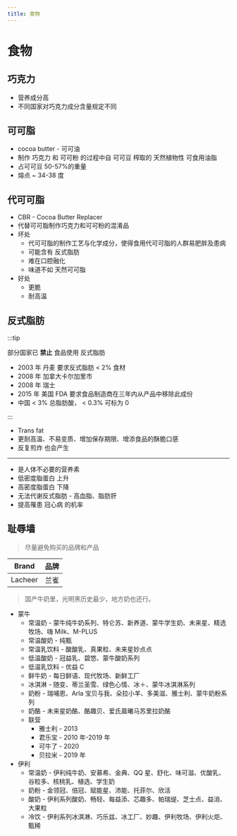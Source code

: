 ```yaml
---
title: 食物
---
```


# 食物

## 巧克力

- 营养成分高
- 不同国家对巧克力成分含量规定不同

## 可可脂

- cocoa butter - 可可油
- 制作 巧克力 和 可可粉 的过程中自 可可豆 榨取的 天然植物性 可食用油脂
- 占可可豆 50-57%的重量
- 熔点 ~ 34-38 度

## 代可可脂

- CBR - Cocoa Butter Replacer
- 代替可可脂制作巧克力和可可粉的混淆品
- 坏处
  - 代可可脂的制作工艺与化学成分，使得食用代可可脂的人群易肥胖及患病
  - 可能含有 反式脂肪
  - 难在口腔融化
  - 味道不如 天然可可脂
- 好处
  - 更脆
  - 耐高温

## 反式脂肪

:::tip

部分国家已 **禁止** 食品使用 反式脂肪

- 2003 年 丹麦 要求反式脂肪 < 2% 食材
- 2008 年 加拿大卡尔加里市
- 2008 年 瑞士
- 2015 年 美国 FDA 要求食品制造商在三年内从产品中移除此成份
- 中国 < 3% 总脂肪酸， < 0.3% 可标为 0

:::

- Trans fat
- 更耐高温、不易变质、增加保存期限、增添食品的酥脆口感
- 反复煎炸 也会产生

---

- 是人体不必要的营养素
- 低密度脂蛋白 上升
- 高密度脂蛋白 下降
- 无法代谢反式脂肪 - 高血脂、脂肪肝
- 提高罹患 冠心病 的机率

## 耻辱墙

> 尽量避免购买的品牌和产品

| Brand   | 品牌 |
| ------- | ---- |
| Lacheer | 兰雀 |

> 国产牛奶里，光明黑历史最少，地方奶也还行。

- 蒙牛
  - 常温奶 - 蒙牛纯牛奶系列、特仑苏、新养道、蒙牛学生奶、未来星、精选牧场、嗨 Milk、M-PLUS
  - 常温酸奶 - 纯甄
  - 常温乳饮料 - 酸酸乳、真果粒、未来星妙点点
  - 低温酸奶 - 冠益乳、碧悠、蒙牛酸奶系列
  - 低温乳饮料 - 优益 C
  - 鲜牛奶 - 每日鲜语、现代牧场、新鲜工厂
  - 冰淇淋 - 随变、蒂兰圣雪、绿色心情、冰＋、蒙牛冰淇淋系列
  - 奶粉 - 瑞哺恩、Arla 宝贝与我、朵拉小羊、多美滋、雅士利、蒙牛奶粉系列
  - 奶酪 - 未来星奶酪、酪趣贝、爱氏晨曦马苏里拉奶酪
  - 联营
    - 雅士利 - 2013
    - 君乐宝 - 2010 年-2019 年
    - 可牛了 - 2020
    - 贝拉米 - 2019 年
- 伊利
  - 常温奶 - 伊利纯牛奶、安慕希、金典、QQ 星、舒化、味可滋、优酸乳、谷粒多、核桃乳、植选、学生奶
  - 奶粉 - 金领冠、倍冠、赋能星、沛能、托菲尔、欣活
  - 酸奶 - 伊利系列酸奶、畅轻、每益添、芯趣多、帕瑞缇、芝士点、益消、大果粒
  - 冷饮 - 伊利系列冰淇淋、巧乐兹、冰工厂、妙趣、伊利牧场、伊利火炬、甄稀
